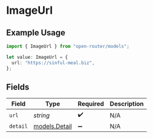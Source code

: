 # ImageUrl

## Example Usage

```typescript
import { ImageUrl } from "open-router/models";

let value: ImageUrl = {
  url: "https://sinful-meal.biz",
};
```

## Fields

| Field                                | Type                                 | Required                             | Description                          |
| ------------------------------------ | ------------------------------------ | ------------------------------------ | ------------------------------------ |
| `url`                                | *string*                             | :heavy_check_mark:                   | N/A                                  |
| `detail`                             | [models.Detail](../models/detail.md) | :heavy_minus_sign:                   | N/A                                  |